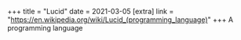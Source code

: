 +++
title = "Lucid"
date = 2021-03-05
[extra]
link = "https://en.wikipedia.org/wiki/Lucid_(programming_language)"
+++
A programming language

